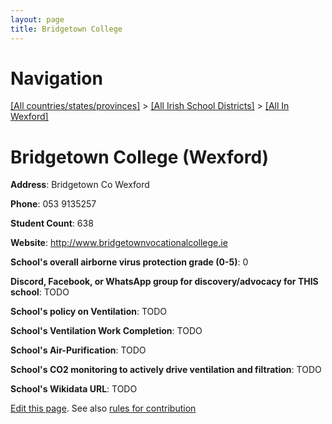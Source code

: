 ```yaml
---
layout: page
title: Bridgetown College
---
```

# Navigation

[[All countries/states/provinces]](../../..) > [[All Irish School Districts]](../..) > [[All In Wexford]](..)

# Bridgetown College (Wexford)

**Address**: Bridgetown Co Wexford

**Phone**: 053 9135257

**Student Count**: 638

**Website**: <http://www.bridgetownvocationalcollege.ie>

**School's overall airborne virus protection grade (0-5)**: 0

**Discord, Facebook, or WhatsApp group for discovery/advocacy for THIS school**: TODO

**School's policy on Ventilation**: TODO

**School's Ventilation Work Completion**: TODO

**School's Air-Purification**: TODO

**School's CO2 monitoring to actively drive ventilation and filtration**: TODO

**School's Wikidata URL**: TODO


[Edit this page](https://github.com/ventilate-schools/Ireland/edit/main/./Wexford/Bridgetown_College.md). See also [rules for contribution](../../../contribution-rules/)